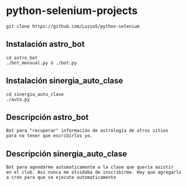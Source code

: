 # python-selenium-projects
```
git clone https://github.com/Luzio5/python-selenium
```
## Instalación astro_bot
```
cd astro_bot
./bot_mensual.py ó ./bot.py
```

## Instalación sinergia_auto_clase
```
cd sinergia_auto_clase
./auto.py
```

## Descripción astro_bot
```
Bot para "recuperar" información de astrología de otros sitios
para no tener que escribirlos yo. 

```

## Descripción sinergia_auto_clase
```
Bot para agendarme automaticamente a la clase que quería asistir
en el club. Así nunca me olvidaba de inscribirme. Hay que agregarlo
a cron para que se ejecute automaticamente

```
